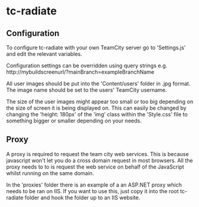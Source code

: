 tc-radiate
==========

Configuration
-------------
To configure tc-radiate with your own TeamCity server go to 'Settings.js' and edit the relevant variables.

Configuration settings can be overridden using query strings e.g. http://mybuildscreenurl/?mainBranch=exampleBranchName

All user images should be put into the 'Content/users' folder in .jpg format. The image name should be set to the users' TeamCity username.

The size of the user images might appear too small or too big depending on the size of screen it is being displayed on. This can easily be changed by changing the 'height: 180px' of the 'img' class within the 'Style.css' file to something bigger or smaller depending on your needs.

Proxy
-----
A proxy is required to request the team city web services. This is because javascript won't let you do a cross domain request in most browsers. All the proxy needs to to is request the web service on behalf of the JavaScript whilst running on the same domain.

In the 'proxies' folder there is an example of a an ASP.NET proxy which needs to be ran on IIS.
If you want to use this, just copy it into the root tc-radiate folder and hook the folder up to an IIS website.
